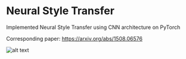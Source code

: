 # Neural Style Transfer
Implemented Neural Style Transfer using CNN architecture on PyTorch

Corresponding paper:
https://arxiv.org/abs/1508.06576

![alt text](https://github.com/ushashwat/neural_style_transfer_pytorch/blob/master/download.png?raw=true)
